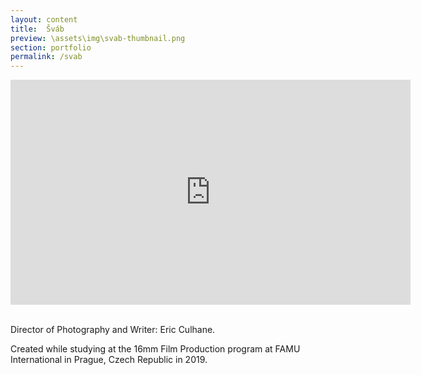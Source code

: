 ```yaml
---
layout: content
title:  Šváb
preview: \assets\img\svab-thumbnail.png
section: portfolio
permalink: /svab
---
```


<p align="center"><iframe src="https://player.vimeo.com/video/326200777" width="640" height="360" frameborder="0" allow="autoplay; fullscreen; picture-in-picture" allowfullscreen></iframe></p>

<br>
Director of Photography and Writer: Eric Culhane.

Created while studying at the 16mm Film Production program at FAMU International in Prague, Czech Republic in 2019.
